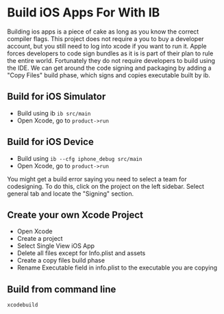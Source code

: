 Build iOS Apps For With IB
==========================

Building ios apps is a piece of cake as long as you know the correct compiler flags. This project does not require a you to buy a developer account, but you still need to log into xcode if you want to run it. Apple forces developers to code sign bundles as it is is part of their plan to rule the entire world. Fortunately they do not require developers to build using the IDE. We can get around the code signing and packaging by adding a "Copy Files" build phase, which signs and copies executable built by ib.

## Build for iOS Simulator

- Build using ib `ib src/main`
- Open Xcode, go to  `product->run`

## Build for iOS Device

- Build using `ib --cfg iphone_debug src/main`
- Open Xcode, go to `product->run`

You might get a build error saying you need to select a team for codesigning. To do this, click on the project on the left sidebar. Select general tab and locate the "Signing" section.

## Create your own Xcode Project

- Open Xcode
- Create a project
- Select Single View iOS App
- Delete all files except for Info.plist and assets
- Create a copy files build phase
- Rename Executable field in info.plist to the executable you are copying

## Build from command line

`xcodebuild`
